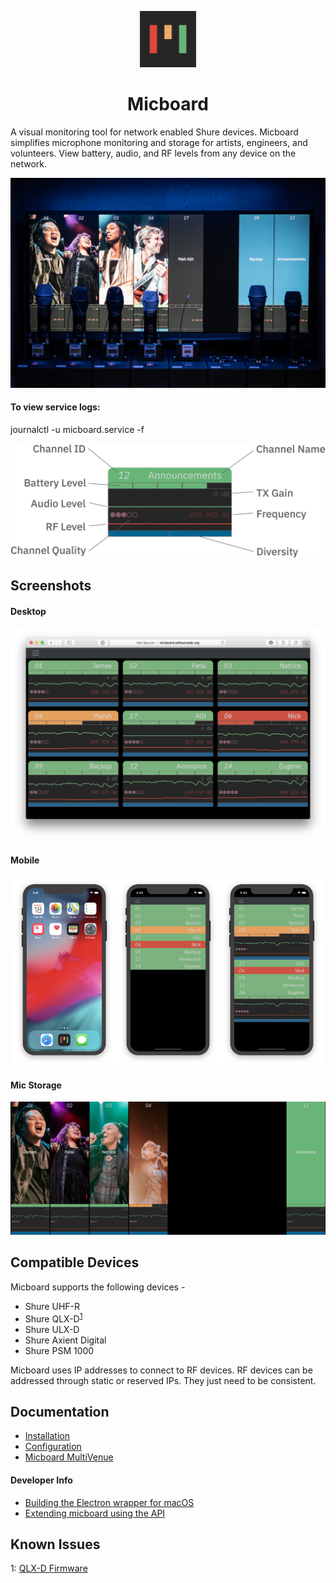 <p align="center">
  <a href="https://micboard.io"><img width="90px" height="90px" src="docs/img/logo.png"></a>
</p>

<h1 align="center">Micboard</h1>

A visual monitoring tool for network enabled Shure devices.  Micboard simplifies microphone monitoring and storage for artists, engineers, and volunteers.  View battery, audio, and RF levels from any device on the network.

![Micboard Storage Photo](docs/img/wccc.jpg)


#### To view service logs:
journalctl -u micboard.service -f


![micboard diagram](docs/img/slug.png)

## Screenshots
#### Desktop
![Desktop](docs/img/desktop_ui.png)


#### Mobile
<p align="center">
  <img width="33%" src="docs/img/phone_home.png"><img width="33%" src="docs/img/phone_ui.png"><img width="33%" src="docs/img/phone_ui_exp.png">
</p>

#### Mic Storage
![mic storage](docs/img/tv_imagebg.png)

## Compatible Devices
Micboard supports the following devices -
* Shure UHF-R
* Shure QLX-D<sup>[1](#qlxd)</sup>
* Shure ULX-D
* Shure Axient Digital
* Shure PSM 1000

Micboard uses IP addresses to connect to RF devices.  RF devices can be addressed through static or reserved IPs.  They just need to be consistent.


## Documentation
* [Installation](docs/installation.md)
* [Configuration](docs/configuration.md)
* [Micboard MultiVenue](docs/multivenue.md)

#### Developer Info
* [Building the Electron wrapper for macOS](docs/electron.md)
* [Extending micboard using the API](docs/api.md)


## Known Issues
<a name="qlxd">1</a>: [QLX-D Firmware](docs/qlxd.md)
